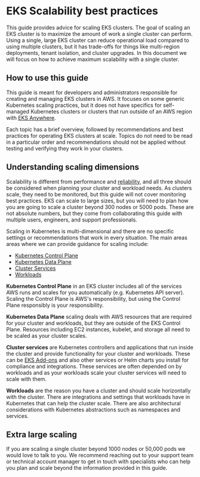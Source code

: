 # EKS Scalability best practices
This guide provides advice for scaling EKS clusters. The goal of scaling an EKS cluster is to maximize the amount of work a single cluster can perform. Using a single, large EKS cluster can reduce operational load compared to using multiple clusters, but it has trade-offs for things like multi-region deployments, tenant isolation, and cluster upgrades. In this document we will focus on how to achieve maximum scalability with a single cluster.

## How to use this guide
This guide is meant for developers and administrators responsible for creating and managing EKS clusters in AWS. It focuses on some generic Kubernetes scaling practices, but it does not have specifics for self-managed Kubernetes clusters or clusters that run outside of an AWS region with [EKS Anywhere](https://anywhere.eks.amazonaws.com/).

Each topic has a brief overview, followed by recommendations and best practices for operating EKS clusters at scale. Topics do not need to be read in a particular order and recommendations should not be applied without testing and verifying they work in your clusters.

## Understanding scaling dimensions
Scalability is different from performance and [reliability](https://aws.github.io/aws-eks-best-practices/reliability/docs/), and all three should be considered when planning your cluster and workload needs. As clusters scale, they need to be monitored, but this guide will not cover monitoring best practices. EKS can scale to large sizes, but you will need to plan how you are going to scale a cluster beyond 300 nodes or 5000 pods. These are not absolute numbers, but they come from collaborating this guide with multiple users, engineers, and support professionals.

Scaling in Kubernetes is multi-dimensional and there are no specific settings or recommendations that work in every situation. The main areas areas where we can provide guidance for scaling include:

* [Kubernetes Control Plane](control-plane)
* [Kubernetes Data Plane](data-plane)
* [Cluster Services](cluster-services)
* [Workloads](workloads)

**Kubernetes Control Plane** in an EKS cluster includes all of the services AWS runs and scales for you automatically (e.g. Kubernetes API server). Scaling the Control Plane is AWS's responsibility, but using the Control Plane responsibly is your responsibility.

**Kubernetes Data Plane** scaling deals with AWS resources that are required for your cluster and workloads, but they are outside of the EKS Control Plane. Resources including EC2 instances, kubelet, and storage all need to be scaled as your cluster scales.

**Cluster services** are Kubernetes controllers and applications that run inside the cluster and provide functionality for your cluster and workloads. These can be [EKS Add-ons](https://docs.aws.amazon.com/eks/latest/userguide/eks-add-ons.html) and also other services or Helm charts you install for compliance and integrations. These services are often depended on by workloads and as your workloads scale your cluster services will need to scale with them.

**Workloads** are the reason you have a cluster and should scale horizontally with the cluster. There are integrations and settings that workloads have in Kubernetes that can help the cluster scale. There are also architectural considerations with Kubernetes abstractions such as namespaces and services.

## Extra large scaling
If you are scaling a single cluster beyond 1000 nodes or 50,000 pods we would love to talk to you. We recommend reaching out to your support team or technical account manager to get in touch with specialists who can help you plan and scale beyond the information provided in this guide.
